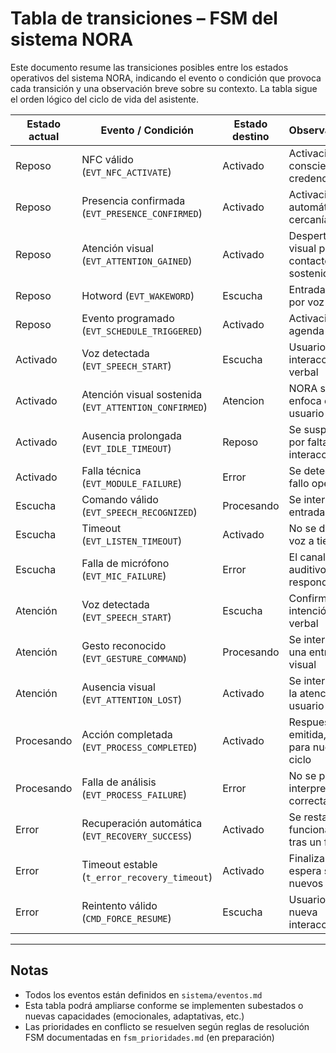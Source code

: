 # Tabla de transiciones – FSM del sistema NORA

Este documento resume las transiciones posibles entre los estados operativos del sistema NORA, indicando el evento o condición que provoca cada transición y una observación breve sobre su contexto. La tabla sigue el orden lógico del ciclo de vida del asistente.

| Estado actual | Evento / Condición         | Estado destino | Observaciones                                 |
|---------------|-----------------------------|----------------|-----------------------------------------------|
| Reposo        | NFC válido (`EVT_NFC_ACTIVATE`)       | Activado       | Activación consciente con credencial NFC      |
| Reposo        | Presencia confirmada (`EVT_PRESENCE_CONFIRMED`) | Activado       | Activación automática por cercanía            |
| Reposo        | Atención visual (`EVT_ATTENTION_GAINED`)        | Activado       | Despertar visual por contacto sostenido       |
| Reposo        | Hotword (`EVT_WAKEWORD`)     | Escucha        | Entrada directa por voz                       |
| Reposo        | Evento programado (`EVT_SCHEDULE_TRIGGERED`)   | Activado       | Activación por agenda o rutina                |
| Activado      | Voz detectada (`EVT_SPEECH_START`)   | Escucha        | Usuario inicia interacción verbal             |
| Activado      | Atención visual sostenida (`EVT_ATTENTION_CONFIRMED`) | Atencion       | NORA se enfoca en el usuario                  |
| Activado      | Ausencia prolongada (`EVT_IDLE_TIMEOUT`)        | Reposo         | Se suspende por falta de interacción          |
| Activado      | Falla técnica (`EVT_MODULE_FAILURE`)            | Error          | Se detecta un fallo operativo                 |
| Escucha       | Comando válido (`EVT_SPEECH_RECOGNIZED`)       | Procesando     | Se interpreta la entrada verbal               |
| Escucha       | Timeout (`EVT_LISTEN_TIMEOUT`)         | Activado       | No se detecta voz a tiempo                    |
| Escucha       | Falla de micrófono (`EVT_MIC_FAILURE`)          | Error          | El canal auditivo no responde                 |
| Atención      | Voz detectada (`EVT_SPEECH_START`)     | Escucha        | Confirma intención verbal                     |
| Atención      | Gesto reconocido (`EVT_GESTURE_COMMAND`)        | Procesando     | Se interpreta una entrada visual              |
| Atención      | Ausencia visual (`EVT_ATTENTION_LOST`)         | Activado       | Se interrumpe la atención del usuario         |
| Procesando    | Acción completada (`EVT_PROCESS_COMPLETED`)    | Activado       | Respuesta emitida, listo para nuevo ciclo     |
| Procesando    | Falla de análisis (`EVT_PROCESS_FAILURE`)       | Error          | No se pudo interpretar correctamente          |
| Error         | Recuperación automática (`EVT_RECOVERY_SUCCESS`) | Activado     | Se restablece funcionamiento tras un fallo    |
| Error         | Timeout estable (`t_error_recovery_timeout`)    | Activado     | Finaliza la espera sin nuevos errores         |
| Error         | Reintento válido (`CMD_FORCE_RESUME`)          | Escucha        | Usuario fuerza nueva interacción              |

---

## Notas

- Todos los eventos están definidos en `sistema/eventos.md`
- Esta tabla podrá ampliarse conforme se implementen subestados o nuevas capacidades (emocionales, adaptativas, etc.)
- Las prioridades en conflicto se resuelven según reglas de resolución FSM documentadas en `fsm_prioridades.md` (en preparación)
